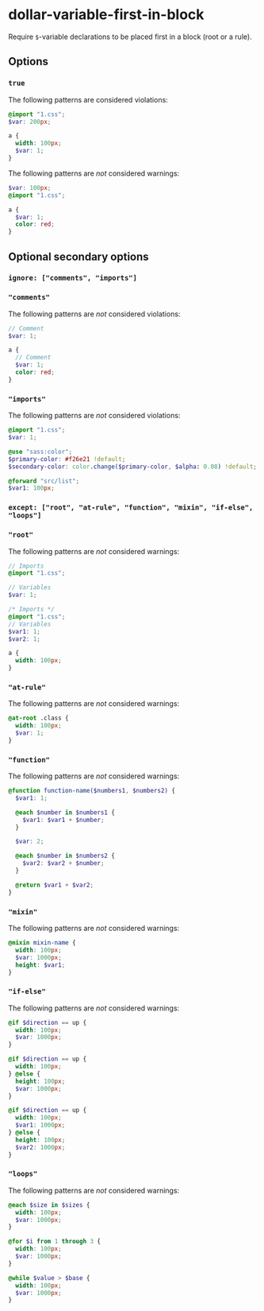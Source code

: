 # dollar-variable-first-in-block

Require `$`-variable declarations to be placed first in a block (root or a rule).

## Options

### `true`

The following patterns are considered violations:

```scss
@import "1.css";
$var: 200px;
```

```scss
a {
  width: 100px;
  $var: 1;
}
```

The following patterns are _not_ considered warnings:

```scss
$var: 100px;
@import "1.css";
```

```scss
a {
  $var: 1;
  color: red;
}
```

## Optional secondary options

### `ignore: ["comments", "imports"]`

### `"comments"`

The following patterns are _not_ considered violations:

```scss
// Comment
$var: 1;
```

```scss
a {
  // Comment
  $var: 1;
  color: red;
}
```

### `"imports"`

The following patterns are _not_ considered violations:

```scss
@import "1.css";
$var: 1;
```

```scss
@use "sass:color";
$primary-color: #f26e21 !default;
$secondary-color: color.change($primary-color, $alpha: 0.08) !default;
```

```scss
@forward "src/list";
$var1: 100px;
```

### `except: ["root", "at-rule", "function", "mixin", "if-else", "loops"]`

### `"root"`

The following patterns are _not_ considered warnings:

```scss
// Imports
@import "1.css";

// Variables
$var: 1;
```

```scss
/* Imports */
@import "1.css";
// Variables
$var1: 1;
$var2: 1;

a {
  width: 100px;
}
```

### `"at-rule"`

The following patterns are _not_ considered warnings:

```scss
@at-root .class {
  width: 100px;
  $var: 1;
}
```

### `"function"`

The following patterns are _not_ considered warnings:

```scss
@function function-name($numbers1, $numbers2) {
  $var1: 1;

  @each $number in $numbers1 {
    $var1: $var1 + $number;
  }

  $var: 2;

  @each $number in $numbers2 {
    $var2: $var2 + $number;
  }

  @return $var1 + $var2;
}
```

### `"mixin"`

The following patterns are _not_ considered warnings:

```scss
@mixin mixin-name {
  width: 100px;
  $var: 1000px;
  height: $var1;
}
```

### `"if-else"`

The following patterns are _not_ considered warnings:

```scss
@if $direction == up {
  width: 100px;
  $var: 1000px;
}
```

```scss
@if $direction == up {
  width: 100px;
} @else {
  height: 100px;
  $var: 1000px;
}
```

```scss
@if $direction == up {
  width: 100px;
  $var1: 1000px;
} @else {
  height: 100px;
  $var2: 1000px;
}
```

### `"loops"`

The following patterns are _not_ considered warnings:

```scss
@each $size in $sizes {
  width: 100px;
  $var: 1000px;
}
```

```scss
@for $i from 1 through 3 {
  width: 100px;
  $var: 1000px;
}
```

```scss
@while $value > $base {
  width: 100px;
  $var: 1000px;
}
```
